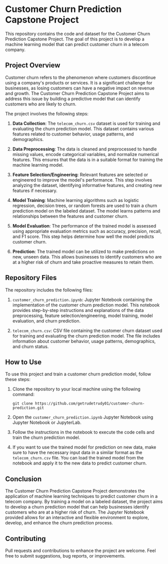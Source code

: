 # Customer Churn Prediction Capstone Project

This repository contains the code and dataset for the Customer Churn Prediction Capstone Project. The goal of this project is to develop a machine learning model that can predict customer churn in a telecom company.

## Project Overview

Customer churn refers to the phenomenon where customers discontinue using a company's products or services. It is a significant challenge for businesses, as losing customers can have a negative impact on revenue and growth. The Customer Churn Prediction Capstone Project aims to address this issue by building a predictive model that can identify customers who are likely to churn.

The project involves the following steps:

1. **Data Collection**: The `telecom_churn.csv` dataset is used for training and evaluating the churn prediction model. This dataset contains various features related to customer behavior, usage patterns, and demographics.

2. **Data Preprocessing**: The data is cleaned and preprocessed to handle missing values, encode categorical variables, and normalize numerical features. This ensures that the data is in a suitable format for training the machine learning model.

3. **Feature Selection/Engineering**: Relevant features are selected or engineered to improve the model's performance. This step involves analyzing the dataset, identifying informative features, and creating new features if necessary.

4. **Model Training**: Machine learning algorithms such as logistic regression, decision trees, or random forests are used to train a churn prediction model on the labeled dataset. The model learns patterns and relationships between the features and customer churn.

5. **Model Evaluation**: The performance of the trained model is assessed using appropriate evaluation metrics such as accuracy, precision, recall, and F1 score. This step helps determine how well the model predicts customer churn.

6. **Prediction**: The trained model can be utilized to make predictions on new, unseen data. This allows businesses to identify customers who are at a higher risk of churn and take proactive measures to retain them.

## Repository Files

The repository includes the following files:

1. `customer_churn_prediction.ipynb`: Jupyter Notebook containing the implementation of the customer churn prediction model. This notebook provides step-by-step instructions and explanations of the data preprocessing, feature selection/engineering, model training, model evaluation, and churn prediction.

2. `telecom_churn.csv`: CSV file containing the customer churn dataset used for training and evaluating the churn prediction model. The file includes information about customer behavior, usage patterns, demographics, and churn status.

## How to Use

To use this project and train a customer churn prediction model, follow these steps:

1. Clone the repository to your local machine using the following command:
   ```
   git clone https://github.com/getrudetrudy01/customer-churn-prediction.git
   ```

2. Open the `customer_churn_prediction.ipynb` Jupyter Notebook using Jupyter Notebook or JupyterLab.

3. Follow the instructions in the notebook to execute the code cells and train the churn prediction model.

4. If you want to use the trained model for prediction on new data, make sure to have the necessary input data in a similar format as the `telecom_churn.csv` file. You can load the trained model from the notebook and apply it to the new data to predict customer churn.

## Conclusion

The Customer Churn Prediction Capstone Project demonstrates the application of machine learning techniques to predict customer churn in a telecom company. By training a model on a labeled dataset, the project aims to develop a churn prediction model that can help businesses identify customers who are at a higher risk of churn. The Jupyter Notebook provided allows for an interactive and flexible environment to explore, develop, and enhance the churn prediction process.

## Contributing

Pull requests and contributions to enhance the project are welcome. Feel free to submit suggestions, bug reports, or improvements.

